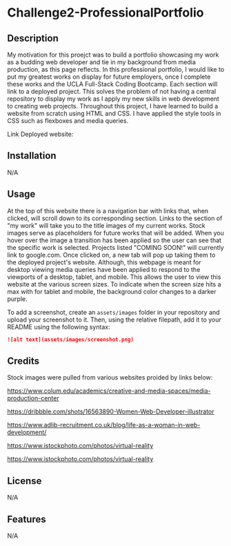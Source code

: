# Challenge2-ProfessionalPortfolio

## Description

My motivation for this proejct was to build a portfolio showcasing my work as a budding web developer and tie in my background from media production, as this page reflects.  In this professional portfolio, I would like to put my greatest works on display for future employers, once I complete these works and the UCLA Full-Stack Coding Bootcamp.  Each section will link to a deployed project.  This solves the problem of not having a central repository to display my work as I apply my new skills in web development to creating web projects.  Throughout this project, I have learned to build a website from scratch using HTML and CSS.  I have applied the style tools in CSS such as flexboxes and media queries.  

Link Deployed website: 


## Installation
N/A


## Usage

At the top of this website there is a navigation bar with links that, when clicked, will scroll down to its corresponding section.  Links to the section of "my work" will take you to the title images of my current works.  Stock images serve as placeholders for future works that will be added.   When you hover over the image a transition has been applied so the user can see that the specific work is selected. Projects listed "COMING SOON!" will currently link to google.com.   Once clicked on, a new tab will pop up taking them to the deployed project's website.  Although, this webpage is meant for desktop viewing media queries have been applied to respond to the viewports of a desktop, tablet, and mobile.  This allows the user to view this website at the various screen sizes. To indicate when the screen size hits a max with for tablet and mobile, the background color changes to a darker purple.  


To add a screenshot, create an `assets/images` folder in your repository and upload your screenshot to it. Then, using the relative filepath, add it to your README using the following syntax:


   ```md
   ![alt text](assets/images/screenshot.png)
   ```

## Credits

Stock images were pulled from various websites proided by links below: 

https://www.colum.edu/academics/creative-and-media-spaces/media-production-center

https://dribbble.com/shots/16563890-Women-Web-Developer-illustrator

https://www.adlib-recruitment.co.uk/blog/life-as-a-woman-in-web-development/

https://www.istockphoto.com/photos/virtual-reality

https://www.istockphoto.com/photos/virtual-reality

## License
N/A

## Features
N/A